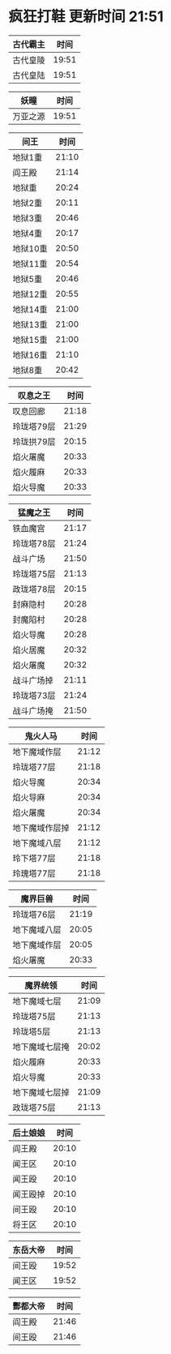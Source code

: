 # 疯狂打鞋 更新时间 21:51

| 古代霸主   | 时间    |
|--------|-------|
| 古代皇陵 | 19:51 |
| 古代皇陆 | 19:51 |

| 妖瞳   | 时间    |
|--------|-------|
| 万亚之源 | 19:51 |

| 间王   | 时间    |
|--------|-------|
| 地狱1重 | 21:10 |
| 阎王殿 | 21:14 |
| 地狱重 | 20:24 |
| 地狱2重 | 20:11 |
| 地狱3重 | 20:46 |
| 地狱4重 | 20:17 |
| 地狱10重 | 20:50 |
| 地狱11重 | 20:54 |
| 地狱5重 | 20:46 |
| 地狱12重 | 20:55 |
| 地狱14重 | 21:00 |
| 地狱13重 | 21:00 |
| 地狱15重 | 21:00 |
| 地狱16重 | 21:10 |
| 地狱8重 | 20:42 |

| 叹息之王   | 时间    |
|--------|-------|
| 叹息回廊 | 21:18 |
| 玲珑塔79层 | 21:29 |
| 玲珑拱79层 | 20:15 |
| 焰火屠魔 | 20:33 |
| 焰火履麻 | 20:33 |
| 焰火导魔 | 20:33 |

| 猛魔之王   | 时间    |
|--------|-------|
| 铁血魔宫 | 21:17 |
| 玲珑塔78层 | 21:24 |
| 战斗广场 | 21:50 |
| 玲珑塔75层 | 21:13 |
| 政珑塔78层 | 20:15 |
| 封麻隐村 | 20:28 |
| 封魔陷村 | 20:28 |
| 焰火导魔 | 20:28 |
| 焰火居魔 | 20:32 |
| 焰火屠魔 | 20:32 |
| 战斗广场掉 | 21:11 |
| 玲珑塔73层 | 21:24 |
| 战斗广场掩 | 21:50 |

| 鬼火人马   | 时间    |
|--------|-------|
| 地下魔域作层 | 21:12 |
| 玲珑塔77层 | 21:18 |
| 焰火导魔 | 20:34 |
| 焰火导麻 | 20:34 |
| 焰火屠魔 | 20:34 |
| 地下魔域作层掉 | 21:12 |
| 地下魔域八层 | 21:12 |
| 玲下塔77层 | 21:18 |
| 玲瑰塔77层 | 21:18 |

| 魔界巨兽   | 时间    |
|--------|-------|
| 玲珑塔76层 | 21:19 |
| 地下魔域八层 | 20:05 |
| 地下魔域作层 | 20:05 |
| 焰火屠魔 | 20:33 |

| 魔界统领   | 时间    |
|--------|-------|
| 地下魔域七层 | 21:09 |
| 玲珑塔75层 | 21:13 |
| 玲珑塔5层 | 21:13 |
| 地下魔域七层掩 | 20:02 |
| 焰火履麻 | 20:33 |
| 焰火导魔 | 20:33 |
| 地下魔域七层掉 | 21:09 |
| 政珑塔75层 | 21:13 |

| 后土娘娘   | 时间    |
|--------|-------|
| 阎王殿 | 20:10 |
| 闻王区 | 20:10 |
| 闻王殴 | 20:10 |
| 闻王殴掉 | 20:10 |
| 间王殴 | 20:10 |
| 将王区 | 20:10 |

| 东岳大帝   | 时间    |
|--------|-------|
| 间王殴 | 19:52 |
| 闻王区 | 19:52 |

| 酆都大帝   | 时间    |
|--------|-------|
| 阎王殿 | 21:46 |
| 间王殴 | 21:46 |